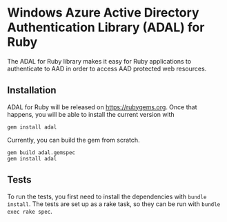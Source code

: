 # Windows Azure Active Directory Authentication Library (ADAL) for Ruby
The ADAL for Ruby library makes it easy for Ruby applications to authenticate to AAD in order to access AAD protected web resources.

## Installation
ADAL for Ruby will be released on https://rubygems.org. Once that happens, you will be able to install the current version with

```
gem install adal
```

Currently, you can build the gem from scratch.

```
gem build adal.gemspec
gem install adal
```

## Tests
To run the tests, you first need to install the dependencies with `bundle install`. The tests are set up as a rake task, so they can be run with `bundle exec rake spec`.
